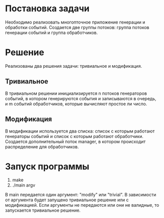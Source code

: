 
# Постановка задачи
Необходимо реализовать многопточное приложение генерации и обработки событий. Создается две группы потоков: группа потоков генерации событий и группа обработчиков.

# Решение
Реализованы два решения задачи: тривиальное и модификация.

## Тривиальное
В тривиальном решении инициализируется n потоков генераторов событий, в котором генерируются события и записываются в очередь, и m событий обработчиков, которые вычисляют простое ли число.
## Модификация
В модификации используется два списка: список с которым работают генераторы событий и список с которым работают обработчики. Создается дополнительный поток manager, в котором происходит распределение для обработчиков.

# Запуск программы
1. make
2. ./main argv

В main передается один аргумент: "modify" или "trivial". В зависимости от аргумента будет запущено тривиальное решение или с модификацией.
Если аргументы не передаются или они не валидные, то запускается тривиальное решение.
